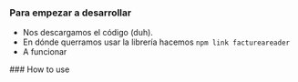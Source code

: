 ### Para empezar a desarrollar
 - Nos descargamos el código (duh).
 - En dónde querramos usar la librería hacemos ``` npm link factureareader ```
 - A funcionar

 ### How to use 
 